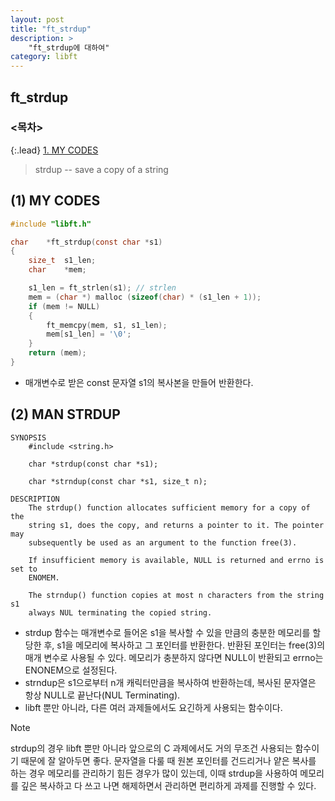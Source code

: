 ```yaml
---
layout: post
title: "ft_strdup"
description: >
    "ft_strdup에 대하여"
category: libft
---
```

## ft_strdup

### <목차>
{:.lead}
[1. MY CODES](#1-my-codes)

> strdup -- save a copy of a string

## (1) MY CODES
~~~c
#include "libft.h"

char	*ft_strdup(const char *s1)
{
	size_t	s1_len;
	char	*mem;

	s1_len = ft_strlen(s1); // strlen
	mem = (char *) malloc (sizeof(char) * (s1_len + 1));
	if (mem != NULL)
	{
		ft_memcpy(mem, s1, s1_len);
		mem[s1_len] = '\0';
	}
	return (mem);
}
~~~
- 매개변수로 받은 const 문자열 s1의 복사본을 만들어 반환한다.

## (2) MAN STRDUP
~~~plain
SYNOPSIS
	#include <string.h>

	char *strdup(const char *s1);

	char *strndup(const char *s1, size_t n);

DESCRIPTION
	The strdup() function allocates sufficient memory for a copy of the
	string s1, does the copy, and returns a pointer to it. The pointer may
	subsequently be used as an argument to the function free(3).

	If insufficient memory is available, NULL is returned and errno is set to
	ENOMEM.

	The strndup() function copies at most n characters from the string s1
	always NUL terminating the copied string.
~~~
- strdup 함수는 매개변수로 들어온 s1을 복사할 수 있을 만큼의 충분한 메모리를 할당한 후, s1을 메모리에 복사하고 그 포인터를 반환한다. 반환된 포인터는 free(3)의 매개 변수로 사용될 수 있다. 메모리가 충분하지 않다면 NULL이 반환되고 errno는 ENONEM으로 설정된다.
- strndup은 s1으로부터 n개 캐릭터만큼을 복사하여 반환하는데, 복사된 문자열은 항상 NULL로 끝난다(NUL Terminating).
- libft 뿐만 아니라, 다른 여러 과제들에서도 요긴하게 사용되는 함수이다.

> [!NOTE]  
> strdup의 경우 libft 뿐만 아니라 앞으로의 C 과제에서도 거의 무조건 사용되는 함수이기 때문에 잘 알아두면 좋다. 문자열을 다룰 때 원본 포인터를 건드리거나 얕은 복사를 하는 경우 메모리를 관리하기 힘든 경우가 많이 있는데, 이때 strdup을 사용하여 메모리를 깊은 복사하고 다 쓰고 나면 해제하면서 관리하면 편리하게 과제를 진행할 수 있다. 